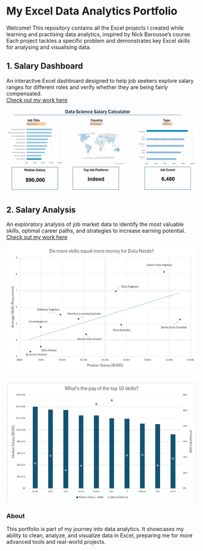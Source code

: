 # My Excel Data Analytics Portfolio

Welcome!
This repository contains all the Excel projects I created while learning and practising data analytics, inspired by Nick Barousse’s course. Each project tackles a specific problem and demonstrates key Excel skills for analysing and visualising data.

## 1. Salary Dashboard
An interactive Excel dashboard designed to help job seekers explore salary ranges for different roles and verify whether they are being fairly compensated.  
[Check out my work here](Project_1-Dashboard)

![Salary Dashboard](Project_1-Dashboard/images/dashboard.gif)

## 2. Salary Analysis
An exploratory analysis of job market data to identify the most valuable skills, optimal career paths, and strategies to increase earning potential.  
[Check out my work here](Project_2-Analysis)

![2_Project Analysis chart 1](Project_2-Analysis/images/image-1.png)

![2_Project Analysis chart 3](Project_2-Analysis/images/image-2.png)
---

### About
This portfolio is part of my journey into data analytics. It showcases my ability to clean, analyze, and visualize data in Excel, preparing me for more advanced tools and real-world projects.
